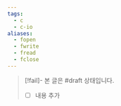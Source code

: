 ```yaml
---
tags:
  - c
  - c-io
aliases:
  - fopen
  - fwrite
  - fread
  - fclose
---
```

> [!fail]- 본 글은 #draft 상태입니다.
> - [ ] 내용 추가